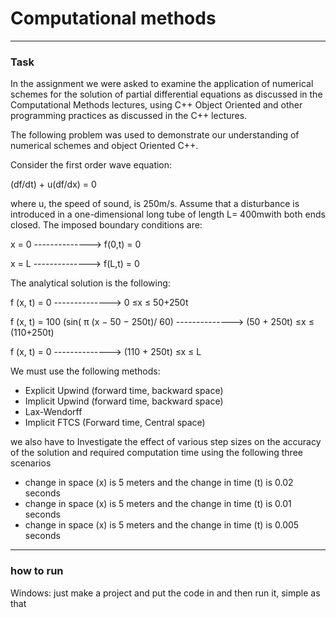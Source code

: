 ﻿# Computational methods
---

### Task
In the assignment we were asked to examine the application of numerical schemes for the solution of partial differential equations as discussed in the Computational Methods lectures, using C++ Object Oriented and other programming practices as discussed in the C++ lectures.

The following problem was used to demonstrate our understanding of numerical schemes and object Oriented C++.



Consider  the first order wave equation:

 (df/dt) + u(df/dx) = 0


where u, the speed of sound, is 250m/s. Assume that a disturbance is introduced in a one-dimensional long tube of length L= 400mwith both ends closed. The imposed boundary conditions are:

x = 0 --------------> f(0,t) = 0

x = L --------------> f(L,t) = 0

The analytical solution is the following:

f (x, t) = 0 --------------> 0 ≤x ≤ 50+250t

f (x, t) = 100 (sin( π (x − 50 − 250t)/ 60) --------------> (50 + 250t) ≤x ≤ (110+250t)

f (x, t) = 0  --------------> (110 + 250t) ≤x ≤ L

We must use the following methods:
  + Explicit Upwind (forward time, backward space)
  + Implicit Upwind (forward time, backward space)
  + Lax-Wendorff
  + Implicit FTCS (Forward time, Central space)

we also have to Investigate the effect of various step sizes on the accuracy of the solution and required computation time using the following three scenarios
  + change in space (x) is 5 meters and the change in time (t) is 0.02 seconds
  + change in space (x) is 5 meters and the change in time (t) is 0.01 seconds
  + change in space (x) is 5 meters and the change in time (t) is 0.005 seconds

  ---
  ### how to run
  Windows:
  just make a project and put the code in and then run it, simple as that

